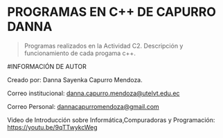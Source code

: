 # PROGRAMAS EN C++ DE CAPURRO DANNA 
>Programas realizados en la Actividad C2. Descripción y funcionamiento de cada progama c++.


#INFORMACIÓN DE AUTOR

Creado por: Danna Sayenka Capurro Mendoza.

Correo institucional: danna.capurro.mendoza@utelvt.edu.ec

Correo Personal: dannacapurromendoza@gmail.com

Video de Introducción sobre Informática,Compuradoras y Programación: https://youtu.be/9qTTwykcWeg  
